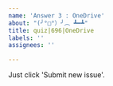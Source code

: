 ```yaml
---
name: 'Answer 3 : OneDrive'
about: "(╯°□°）╯︵ ┻━┻"
title: quiz|696|OneDrive
labels: ''
assignees: ''

---
```


Just click 'Submit new issue'.
